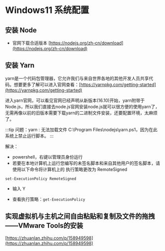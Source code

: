 # Windows11 系统配置

## 安装 Node

- 官网下载合适版本 [https://nodejs.org/zh-cn/download](https://nodejs.org/zh-cn/download)

## 安装 Yarn

yarn是一个代码包管理器，它允许我们与来自世界各地的其他开发人员共享代码。想要更多了解可以进入官网查看：[https://yarnpkg.com/getting-started](https://yarnpkg.com/getting-started)

进入yarn官网，可以看见官网已经声明从新版本(16.10)开始，yarn附带于Node.js，所以我们直接去node.js官网安装node.js就可以很方便的使用yarn了，无需再像以前的旧版本需要下载yarn的二进制文件安装，还要配置环境，太麻烦了。

:::tip
问题：yarn : 无法加载文件 C:\Program Files\nodejs\yarn.ps1，因为在此系统上禁止运行脚本。
:::

解决：
- powershell，右键以管理员身份运行
- 若要在本地计算机上运行您编写的未签名脚本和来自其他用户的签名脚本，请使用以下命令将计算机上的 执行策略更改为 RemoteSigned
```shell
set-ExecutionPolicy RemoteSigned
```
- 输入 Y

- 查看执行策略：`get-ExecutionPolicy`

## 实现虚拟机与主机之间自由粘贴和复制及文件的拖拽——VMware Tools的安装

[https://zhuanlan.zhihu.com/p/158949598](https://zhuanlan.zhihu.com/p/158949598)